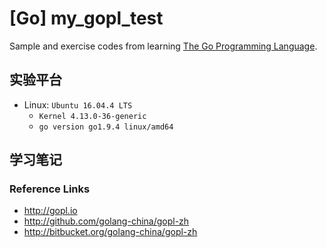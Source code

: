 # [Go] my_gopl_test  
Sample and exercise codes from learning  [The Go Programming Language](http://gopl.io). 

## 实验平台
- Linux: `Ubuntu 16.04.4 LTS`
    - `Kernel 4.13.0-36-generic`
    - `go version go1.9.4 linux/amd64`


## 学习笔记


### Reference Links 
- http://gopl.io
- http://github.com/golang-china/gopl-zh
- http://bitbucket.org/golang-china/gopl-zh